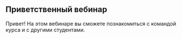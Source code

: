 ## Приветственный вебинар

Привет! На этом вебинаре вы сможете познакомиться с командой курса и с другими студентами.